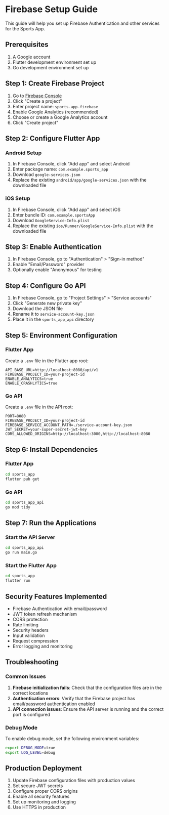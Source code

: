 # Firebase Setup Guide

This guide will help you set up Firebase Authentication and other services for the Sports App.

## Prerequisites

1. A Google account
2. Flutter development environment set up
3. Go development environment set up

## Step 1: Create Firebase Project

1. Go to [Firebase Console](https://console.firebase.google.com/)
2. Click "Create a project"
3. Enter project name: `sports-app-firebase`
4. Enable Google Analytics (recommended)
5. Choose or create a Google Analytics account
6. Click "Create project"

## Step 2: Configure Flutter App

### Android Setup

1. In Firebase Console, click "Add app" and select Android
2. Enter package name: `com.example.sports_app`
3. Download `google-services.json`
4. Replace the existing `android/app/google-services.json` with the downloaded file

### iOS Setup

1. In Firebase Console, click "Add app" and select iOS
2. Enter bundle ID: `com.example.sportsApp`
3. Download `GoogleService-Info.plist`
4. Replace the existing `ios/Runner/GoogleService-Info.plist` with the downloaded file

## Step 3: Enable Authentication

1. In Firebase Console, go to "Authentication" > "Sign-in method"
2. Enable "Email/Password" provider
3. Optionally enable "Anonymous" for testing

## Step 4: Configure Go API

1. In Firebase Console, go to "Project Settings" > "Service accounts"
2. Click "Generate new private key"
3. Download the JSON file
4. Rename it to `service-account-key.json`
5. Place it in the `sports_app_api` directory

## Step 5: Environment Configuration

### Flutter App

Create a `.env` file in the Flutter app root:

```env
API_BASE_URL=http://localhost:8080/api/v1
FIREBASE_PROJECT_ID=your-project-id
ENABLE_ANALYTICS=true
ENABLE_CRASHLYTICS=true
```

### Go API

Create a `.env` file in the API root:

```env
PORT=8080
FIREBASE_PROJECT_ID=your-project-id
FIREBASE_SERVICE_ACCOUNT_PATH=./service-account-key.json
JWT_SECRET=your-super-secret-jwt-key
CORS_ALLOWED_ORIGINS=http://localhost:3000,http://localhost:8080
```

## Step 6: Install Dependencies

### Flutter App

```bash
cd sports_app
flutter pub get
```

### Go API

```bash
cd sports_app_api
go mod tidy
```

## Step 7: Run the Applications

### Start the API Server

```bash
cd sports_app_api
go run main.go
```

### Start the Flutter App

```bash
cd sports_app
flutter run
```

## Security Features Implemented

- Firebase Authentication with email/password
- JWT token refresh mechanism
- CORS protection
- Rate limiting
- Security headers
- Input validation
- Request compression
- Error logging and monitoring

## Troubleshooting

### Common Issues

1. **Firebase initialization fails**: Check that the configuration files are in the correct locations
2. **Authentication errors**: Verify that the Firebase project has email/password authentication enabled
3. **API connection issues**: Ensure the API server is running and the correct port is configured

### Debug Mode

To enable debug mode, set the following environment variables:

```bash
export DEBUG_MODE=true
export LOG_LEVEL=debug
```

## Production Deployment

1. Update Firebase configuration files with production values
2. Set secure JWT secrets
3. Configure proper CORS origins
4. Enable all security features
5. Set up monitoring and logging
6. Use HTTPS in production
